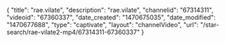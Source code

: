 {
    "title": "rae.vilate",
    "description": "rae.vilate",
    "channelid": "67314311",
    "videoid": "67360337",
    "date_created": "1470675035",
    "date_modified": "1470677688",
    "type": "captivate",
    "layout": "channelVideo",
    "url": "\/star-search\/rae-vilate2-mp4\/67314311-67360337"
}